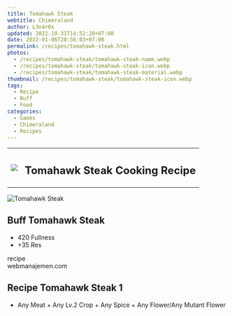 ```yaml
---
title: Tomahawk Steak
webtitle: Chimeraland
author: L3n4r0x
updated: 2022-10-31T14:52:28+07:00
date: 2022-01-06T20:56:03+07:00
permalink: /recipes/tomahawk-steak.html
photos:
  - /recipes/tomahawk-steak/tomahawk-steak-name.webp
  - /recipes/tomahawk-steak/tomahawk-steak-icon.webp
  - /recipes/tomahawk-steak/tomahawk-steak-material.webp
thumbnail: /recipes/tomahawk-steak/tomahawk-steak-icon.webp
tags:
  - Recipe
  - Buff
  - Food
categories:
  - Games
  - Chimeraland
  - Recipes
---
```


<section id="bootstrap-wrapper"><link rel="stylesheet" href="https://cdn.statically.io/gh/dimaslanjaka/Web-Manajemen/40ac3225/css/bootstrap-4.5-wrapper.css"/><div class="row mb-2"><div class="col-md-12 mb-2"><table class="table" id="post-info"><tbody><tr><td><img class="d-inline-block me-2" src="/chimeraland/recipes/tomahawk-steak/tomahawk-steak-icon.webp" width="auto" height="auto"/></td><td><h1 class="fs-5">Tomahawk Steak Cooking Recipe</h1></td></tr></tbody></table></div></div><div class="card mb-2"><div class="row g-0"><div class="col-sm-4 position-relative mb-2"><img src="/chimeraland/recipes/tomahawk-steak/tomahawk-steak-material.webp" class="card-img fit-cover w-100 h-100" alt="Tomahawk Steak" data-fancybox="true"/></div><div class="col-sm-8 mb-2"><div class="card-body"><h2 class="card-title fs-5">Buff Tomahawk Steak</h2><div class="card-text"><ul><li>420 Fullness</li><li>+35 Res</li></ul></div><span class="badge rounded-pill bg-dark">recipe</span></div><div class="card-footer text-end text-muted">webmanajemen.com</div></div></div></div><div class="row mb-2"><div class="col-12 col-lg-6 recipe-item mb-2"><div class="card"><div class="card-body"><h2 class="card-title fs-5">Recipe Tomahawk Steak 1</h2><div class="card-text"><ul><li>Any Meat<span> + </span>Any Lv.2 Crop<span> + </span>Any Spice<span> + </span>Any Flower/Any Mutant Flower</li></ul></div></div></div></div></div></section>